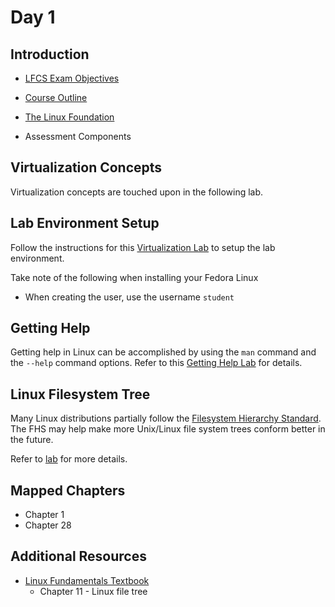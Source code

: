 # Day 1

## Introduction

* [LFCS Exam Objectives](https://training.linuxfoundation.org/certification/linux-foundation-certified-sysadmin-lfcs/)

* [Course Outline](https://training.linuxfoundation.org/training/essentials-of-linux-system-administration/)

* [The Linux Foundation](https://www.linuxfoundation.org/)

* Assessment Components

## Virtualization Concepts

Virtualization concepts are touched upon in the following lab.

## Lab Environment Setup

Follow the instructions for this [Virtualization Lab](https://github.com/ChaoChingTan/labs/blob/main/Virtualization/Virtualization.md) to setup the lab environment.  

Take note of the following when installing your Fedora Linux

* When creating the user, use the username  `student`

## Getting Help

Getting help in Linux can be accomplished by using the `man` command and the `--help` command options. Refer to this [Getting Help Lab](https://github.com/ChaoChingTan/labs/blob/main/Getting_Help.md) for details.

## Linux Filesystem Tree

Many Linux distributions partially follow the [Filesystem Hierarchy Standard](http://www.pathname.com/fhs/). The FHS may help make more Unix/Linux file system trees conform better in the future.

Refer to [lab](https://github.com/ChaoChingTan/labs/blob/main/Linux_Filesystem_Tree.md) for more details.

## Mapped Chapters

* Chapter 1
* Chapter 28

## Additional Resources

* [Linux Fundamentals Textbook](https://linux-training.be/linuxfun.pdf)
  * Chapter 11 - Linux file tree
